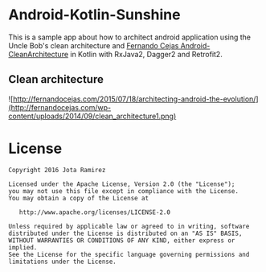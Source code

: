 # Android-Kotlin-Sunshine

This is a sample app about how to architect android application using the Uncle Bob's clean architecture and [Fernando Cejas Android-CleanArchitecture](https://github.com/android10/Android-CleanArchitecture) in Kotlin with RxJava2, Dagger2 and Retrofit2.

Clean architecture
-----------------
![http://fernandocejas.com/2015/07/18/architecting-android-the-evolution/](http://fernandocejas.com/wp-content/uploads/2014/09/clean_architecture1.png)


License
=======

    Copyright 2016 Jota Ramirez

    Licensed under the Apache License, Version 2.0 (the "License");
    you may not use this file except in compliance with the License.
    You may obtain a copy of the License at

       http://www.apache.org/licenses/LICENSE-2.0

    Unless required by applicable law or agreed to in writing, software
    distributed under the License is distributed on an "AS IS" BASIS,
    WITHOUT WARRANTIES OR CONDITIONS OF ANY KIND, either express or implied.
    See the License for the specific language governing permissions and
    limitations under the License.
